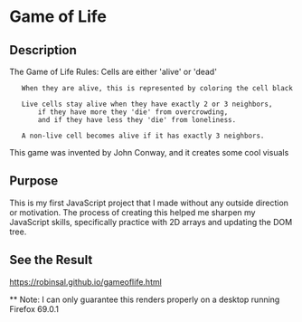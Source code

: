 # Game of Life

## Description
The Game of Life
Rules: Cells are either 'alive' or 'dead'
       
       When they are alive, this is represented by coloring the cell black
       
       Live cells stay alive when they have exactly 2 or 3 neighbors,
           if they have more they 'die' from overcrowding,
           and if they have less they 'die' from loneliness.
       
       A non-live cell becomes alive if it has exactly 3 neighbors.
  
This game was invented by John Conway, and it creates some cool visuals
  
## Purpose
This is my first JavaScript project that I made without any outside direction or motivation.
The process of creating this helped me sharpen my JavaScript skills, specifically practice
with 2D arrays and updating the DOM tree.

## See the Result
https://robinsal.github.io/gameoflife.html

** Note: I can only guarantee this renders properly on a desktop running Firefox 69.0.1
